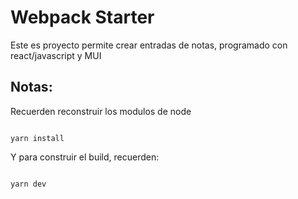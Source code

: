 # Webpack Starter 

Este es proyecto permite crear entradas de notas, programado con react/javascript y MUI

## Notas:
Recuerden reconstruir los modulos de node
```

yarn install

```

Y para construir el build, recuerden:

```

yarn dev

```
